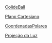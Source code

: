 [ColideBall](https://engcomp2088932.000webhostapp.com/colisoes/index.html)

[Plano Cartesiano](https://engcomp2088932.000webhostapp.com/Plano%20-%20Cartesiano/canvas.html)

[CoordenadasPolares](https://engcomp2088932.000webhostapp.com/Coordenadas-Polares/empty-example/index.php)

[Projeção da Luz](https://engcomp2088932.000webhostapp.com/ProjectLux/projlux/index.html)



